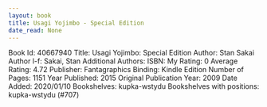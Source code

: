 ```yaml
---
layout: book
title: Usagi Yojimbo - Special Edition
date_read: None
---
```


Book Id: 40667940
Title: Usagi Yojimbo: Special Edition
Author: Stan Sakai
Author l-f: Sakai, Stan
Additional Authors: 
ISBN: 
My Rating: 0
Average Rating: 4.72
Publisher: Fantagraphics
Binding: Kindle Edition
Number of Pages: 1151
Year Published: 2015
Original Publication Year: 2009
Date Added: 2020/01/10
Bookshelves: kupka-wstydu
Bookshelves with positions: kupka-wstydu (#707)


